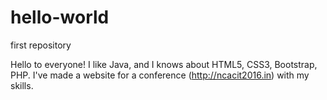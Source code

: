 # hello-world
first repository

Hello to everyone!
I like Java, and I knows about HTML5, CSS3, Bootstrap, PHP. 
I've made a website for a conference (http://ncacit2016.in) with my skills.
